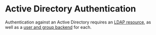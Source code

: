 # Active Directory Authentication

Authentication against an Active Directory requires an [LDAP resource](https://github.com/NETWAYS/icinga-installer/blob/docs/main/07-Resources.md), as well as a [user and group backend](https://github.com/NETWAYS/icinga-installer/blob/docs/main/08-User-Group-Backends.md) for each.
